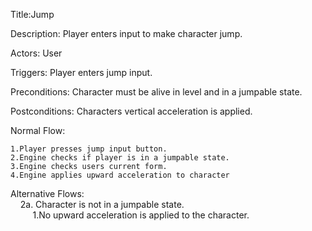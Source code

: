 Title:Jump

Description: Player enters input to make character jump.

Actors: User

Triggers: Player enters jump input.

Preconditions: Character must be alive in level and in a jumpable state.

Postconditions: Characters vertical acceleration is applied.

Normal Flow:

    1.Player presses jump input button.
    2.Engine checks if player is in a jumpable state.
    3.Engine checks users current form.
    4.Engine applies upward acceleration to character

Alternative Flows: <br>
&nbsp;&nbsp;&nbsp;&nbsp;2a. Character is not in a jumpable state.<br> 
	&nbsp;&nbsp;&nbsp;&nbsp;&nbsp;&nbsp;&nbsp;&nbsp; 1.No upward acceleration is applied to the character.
